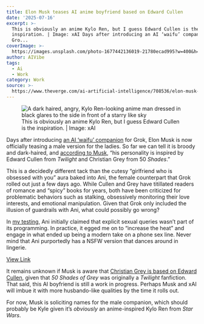 ```yaml
---
title: Elon Musk teases AI anime boyfriend based on Edward Cullen
date: '2025-07-16'
excerpt: >-
  This is obviously an anime Kylo Ren, but I guess Edward Cullen is the
  inspiration. | Image: xAI Days after introducing an AI ‘waifu’ companion for
  Gro...
coverImage: >-
  https://images.unsplash.com/photo-1677442136019-21780ecad995?w=400&h=200&fit=crop&auto=format
author: AIVibe
tags:
  - Ai
  - Work
category: Work
source: >-
  https://www.theverge.com/ai-artificial-intelligence/708536/elon-musk-grok-xai-ai-boyfriend
---
```


											

						
<figure>

<img alt="A dark haired, angry, Kylo Ren-looking anime man dressed in black glares to the side in front of a starry like sky" data-caption="This is obviously an anime Kylo Ren, but I guess Edward Cullen is the inspiration. | Image: xAI" data-portal-copyright="Image: xAI" data-has-syndication-rights="1" src="https://platform.theverge.com/wp-content/uploads/sites/2/2025/07/Screenshot-2025-07-16-at-3.27.09%E2%80%AFPM.png?quality=90&#038;strip=all&#038;crop=0,0,100,100" />
	<figcaption>
	This is obviously an anime Kylo Ren, but I guess Edward Cullen is the inspiration. | Image: xAI	</figcaption>
</figure>
<p class="has-text-align-none">Days after introducing <a href="https://www.theverge.com/news/706988/elon-musk-ai-bot-grok-supergrok-anime-companion-ani-rudy">an AI ‘waifu’ companion</a> for Grok, Elon Musk is now officially teasing a male version for the ladies. So far we can tell it is broody and dark-haired, and <a href="https://x.com/elonmusk/status/1945558419878154746">according to Musk</a>, “his personality is inspired by Edward Cullen from <em>Twilight</em> and Christian Grey from 50 <em>Shades</em>.”</p>

<p class="has-text-align-none">This is a decidedly different tack than the cutesy “girlfriend who is obsessed with you” aura baked into Ani, the female counterpart that Grok rolled out just a few days ago. While Cullen and Grey have titillated readers of romance and “spicy” books for years, both have been criticized for problematic behaviors such as stalking, obsessively monitoring their love interests, and emotional manipulation. Given that Grok only included the illusion of guardrails with Ani, what could possibly go wrong?</p>

<p class="has-text-align-none">In <a href="https://www.theverge.com/ai-artificial-intelligence/708482/i-spent-24-hours-flirting-with-elon-musks-ai-girlfriend">my testing</a>, Ani initially claimed that explicit sexual queries wasn’t part of its programming. In practice, it egged me on to “increase the heat” and engage in what ended up being a modern take on a phone sex line. Never mind that Ani purportedly has a NSFW version that dances around in lingerie. </p>
<div class="twitter-embed"><a href="https://twitter.com/elonmusk/status/1945408703123140948" target="_blank" rel="noopener noreferrer">View Link</a></div>
<p class="has-text-align-none">It remains unknown if Musk is aware that <a href="https://bsky.app/profile/charlespulliam.bsky.social/post/3lu44lzg6722x">Christian Grey is based on Edward Cullen</a>, given that <em>50 Shades of Grey</em> was originally a <em>Twilight</em> fanfiction. That said, this AI boyfriend is still a work in progress. Perhaps Musk and xAI will imbue it with more husbando-like qualities by the time it rolls out.</p>

<p class="has-text-align-none">For now, Musk is soliciting names for the male companion, which should probably be Kyle given it’s <em>obviously</em> an anime-inspired Kylo Ren from <em>Star Wars</em>. </p>

<p class="has-text-align-none"></p>
						
									

